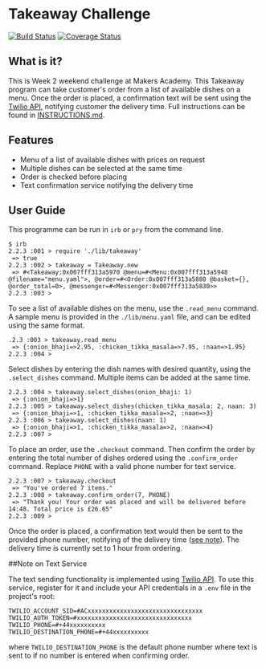 Takeaway Challenge
===================
[![Build Status](https://travis-ci.org/yyl29/takeaway-challenge.svg?branch=master)](https://travis-ci.org/yyl29/takeaway-challenge) [![Coverage Status](https://coveralls.io/repos/github/yyl29/takeaway-challenge/badge.svg?branch=master)](https://coveralls.io/github/yyl29/takeaway-challenge?branch=master)

What is it?
-----------

This is Week 2 weekend challenge at Makers Academy. This Takeaway program can take customer's order from a list of available dishes on a menu. Once the order is placed, a confirmation text will be sent using the [Twilio API](https://www.twilio.com/?v=b), notifying customer the delivery time. Full instructions can be found in [INSTRUCTIONS.md](https://github.com/yyl29/takeaway-challenge/blob/master/INSTRUCTIONS.md).

Features
---------

* Menu of a list of available dishes with prices on request
* Multiple dishes can be selected at the same time
* Order is checked before placing
* Text confirmation service notifying the delivery time

User Guide
----------

This programme can be run in `irb` or `pry` from the command line.

```
$ irb
2.2.3 :001 > require './lib/takeaway'
 => true
2.2.3 :002 > takeaway = Takeaway.new
 => #<Takeaway:0x007fff313a5970 @menu=#<Menu:0x007fff313a5948 @filename="menu.yaml">, @order=#<Order:0x007fff313a5880 @basket={}, @order_total=0>, @messenger=#<Messenger:0x007fff313a5830>>
2.2.3 :003 >
```

To see a list of available dishes on the menu, use the `.read_menu` command. A sample menu is provided in the `./lib/menu.yaml` file, and can be edited using the same format.

```
.2.3 :003 > takeaway.read_menu
 => {:onion_bhaji=>2.95, :chicken_tikka_masala=>7.95, :naan=>1.95}
2.2.3 :004 >
```

Select dishes by entering the dish names with desired quantity, using the `.select_dishes` command. Multiple items can be added at the same time.

```
2.2.3 :004 > takeaway.select_dishes(onion_bhaji: 1)
 => {:onion_bhaji=>1}
2.2.3 :005 > takeaway.select_dishes(chicken_tikka_masala: 2, naan: 3)
 => {:onion_bhaji=>1, :chicken_tikka_masala=>2, :naan=>3}
2.2.3 :006 > takeaway.select_dishes(naan: 1)
 => {:onion_bhaji=>1, :chicken_tikka_masala=>2, :naan=>4}
2.2.3 :007 >
```

To place an order, use the `.checkout` command. Then confirm the order by entering the total number of dishes ordered using the `.confirm_order` command. Replace `PHONE` with a valid phone number for text service.

```
2.2.3 :007 > takeaway.checkout
 => "You've ordered 7 items."
2.2.3 :008 > takeaway.confirm_order(7, PHONE)
 => "Thank you! Your order was placed and will be delivered before 14:48. Total price is £26.65"
2.2.3 :009 >
```

Once the order is placed, a confirmation text would then be sent to the provided phone number, notifying of the delivery time ([see note](#note-on-text-service)). The delivery time is currently set to 1 hour from ordering.

##Note on Text Service

The text sending functionality is implemented using [Twilio API](https://www.twilio.com/?v=b). To use this service, register for it and include your API credentials in a `.env` file in the project's root:

```
TWILIO_ACCOUNT_SID=#ACxxxxxxxxxxxxxxxxxxxxxxxxxxxxxxxx
TWILIO_AUTH_TOKEN=#xxxxxxxxxxxxxxxxxxxxxxxxxxxxxxxx
TWILIO_PHONE=#+44xxxxxxxxxx
TWILIO_DESTINATION_PHONE=#+44xxxxxxxxxx
```

where `TWILIO_DESTINATION_PHONE` is the default phone number where text is sent to if no number is entered when confirming order.